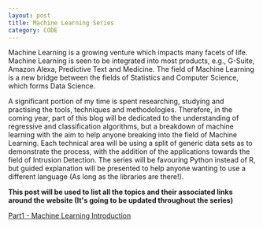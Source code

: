 ```yaml
---
layout: post
title: Machine Learning Series
category: CODE
---
```


Machine Learning is a growing venture which impacts many facets of life. Machine Learning is seen to be integrated into most products, e.g., G-Suite, Amazon Alexa, Predictive Text and Medicine. The field of Machine Learning is a new bridge between the fields of Statistics and Computer Science, which forms Data Science. 

A significant portion of my time is spent researching, studying and practising the tools, techniques and methodologies. Therefore, in the coming year, part of this blog will be dedicated to the understanding of regressive and classification algorithms, but a breakdown of machine learning with the aim to help anyone breaking into the field of Machine Learning. Each technical area will be using a split of generic data sets as to demonstrate the process, with the addition of the applications towards the field of Intrusion Detection. The series will be favouring Python instead of R, but guided explanation will be presented to help anyone wanting to use a different language (As long as the libraries are there!).

**This post will be used to list all the topics and their associated links around the website (It's going to be updated throughout the series)**

[Part1 - Machine Learning Introduction](http://www.exit.wtf/Introduction-To-Machine-Learning/)
